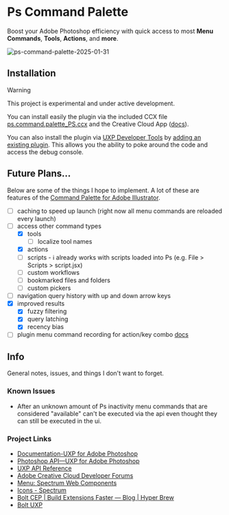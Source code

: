 # Ps Command Palette

Boost your Adobe Photoshop efficiency with quick access to most **Menu Commands**, **Tools**, **Actions**, and **more**.

![ps-command-palette-2025-01-31](https://github.com/user-attachments/assets/1db12a54-4727-40a4-83c0-6f843710fd00)

## Installation

> [!WARNING]
> This project is experimental and under active development.

You can install easily the plugin via the included CCX file [ps.command.palette_PS.ccx](dist/ps-command-palette_PS.ccx) and the Creative Cloud App ([docs](https://developer.adobe.com/photoshop/uxp/2022/guides/distribution/distribution-options/#direct-distribution-with-ccx-files)).

You can also install the plugin via [UXP Developer Tools](https://developer.adobe.com/photoshop/uxp/2022/guides/devtool/installation/) by [adding an existing plugin](https://developer.adobe.com/photoshop/uxp/2022/guides/devtool/plugin-management/#adding-an-existing-plugin). This allows you the ability to poke around the code and access the debug console.

## Future Plans...

Below are some of the things I hope to implement. A lot of these are features of the [Command Palette for Adobe Illustrator](<(https://github.com/joshbduncan/AiCommandPalette)>).

- [ ] caching to speed up launch (right now all menu commands are reloaded every launch)
- [ ] access other command types
    - [x] tools
        - [ ] localize tool names
    - [x] actions
    - [ ] scripts - ℹ️ already works with scripts loaded into Ps (e.g. File > Scripts > script.jsx)
    - [ ] custom workflows
    - [ ] bookmarked files and folders
    - [ ] custom pickers
- [ ] navigation query history with up and down arrow keys
- [x] improved results
    - [x] fuzzy filtering
    - [x] query latching
    - [x] recency bias
- [ ] plugin menu command recording for action/key combo [docs](https://developer.adobe.com/photoshop/uxp/2022/guides/uxp_guide/uxp-misc/manifest-v4/photoshop-manifest/#enablemenurecording)

## Info

General notes, issues, and things I don't want to forget.

### Known Issues

- After an unknown amount of Ps inactivity menu commands that are considered "available" can't be executed via the api even thought they can still be executed in the ui.

### Project Links

- [Documentation-UXP for Adobe Photoshop](https://developer.adobe.com/photoshop/uxp/2022/)
- [Photoshop API—UXP for Adobe Photoshop](https://developer.adobe.com/photoshop/uxp/2022/ps_reference/)
- [UXP API Reference](https://developer.adobe.com/photoshop/uxp/2022/uxp-api/)
- [Adobe Creative Cloud Developer Forums](https://forums.creativeclouddeveloper.com/)
- [Menu: Spectrum Web Components](https://opensource.adobe.com/spectrum-web-components/components/menu/)
- [Icons - Spectrum](https://spectrum.adobe.com/page/icons/)
- [Bolt CEP | Build Extensions Faster — Blog | Hyper Brew](https://hyperbrew.co/blog/bolt-cep-build-extensions-faster/)
- [Bolt UXP](https://github.com/hyperbrew/bolt-uxp)
